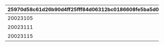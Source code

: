 |25970d58c61d26b90d4ff25fff84d06312bc0186608fe5ba5d01c4a0a08dd175|ca50470486d0b8f8d58e4744f396e6a63a860b30fb3bedf08d7a4296c6c39994|5d2306aaf68b7f96008f30612bb9ae84146553d40ebbdeae1706030908940455|b4564c0483856ecf312b67ce7d1ddc32fb5a8267f600ba8bf2337b79bb9d9c92|
| --- | --- | --- | --- |
|20023105|特別講座プレゼンレポート|1|0|
|20023111|メルクリウス財団活動日誌|2|0|
|20023115|ユニのメモ帳|3|2002301|